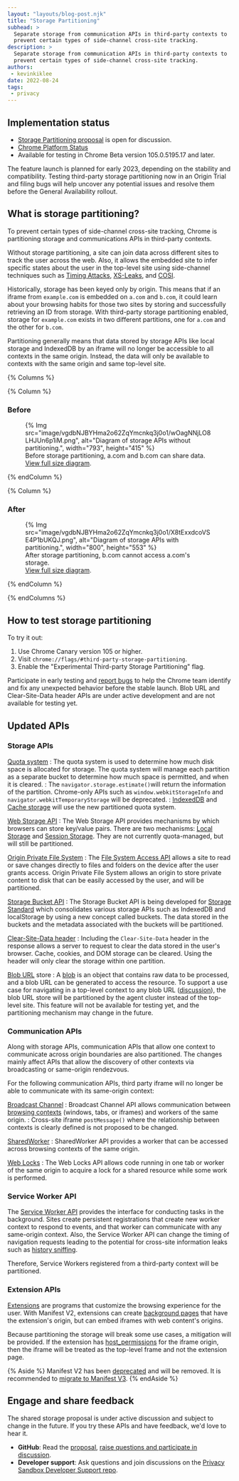 ```yaml
---
layout: "layouts/blog-post.njk"
title: "Storage Partitioning"
subhead: >
  Separate storage from communication APIs in third-party contexts to
  prevent certain types of side-channel cross-site tracking.
description: >
  Separate storage from communication APIs in third-party contexts to
  prevent certain types of side-channel cross-site tracking.
authors:
 - kevinkiklee
date: 2022-08-24
tags:
 - privacy
---
```

 
## Implementation status

- [Storage Partitioning proposal](https://github.com/privacycg/storage-partitioning) is open for discussion.
- [Chrome Platform Status](https://chromestatus.com/feature/5723617717387264)
- Available for testing in Chrome Beta version 105.0.5195.17 and later.

The feature launch is planned for early 2023, depending on the stability and
compatibility. Testing third-party storage partitioning now in an Origin Trial
and filing bugs will help uncover any potential issues and resolve them before
the General Availability rollout.
 
## What is storage partitioning?
 
To prevent certain types of side-channel cross-site tracking, Chrome is
partitioning storage and communications APIs in third-party contexts.

Without
storage partitioning, a site can join data across different sites to track the
user across the web. Also, it allows the embedded site to infer specific states
about the user in the top-level site using side-channel techniques such as
[Timing Attacks](https://dl.acm.org/doi/10.1145/352600.352606),
[XS-Leaks](https://github.com/xsleaks/xsleaks), and
[COSI](https://arxiv.org/pdf/1908.02204.pdf).
 
Historically, storage has been keyed only by origin. This means that if an
iframe from `example.com` is embedded on `a.com` and `b.com`, it could learn
about your browsing habits for those two sites by storing and successfully
retrieving an ID from storage. With third-party storage partitioning enabled,
storage for `example.com` exists in two different partitions, one for `a.com`
and the other for `b.com`.

Partitioning generally means that data stored by storage APIs like local
storage and IndexedDB by an iframe will no longer be accessible to all contexts
in the same origin. Instead, the data will only be available to contexts with
the same origin and same top-level site.
 
 {% Columns %}

 {% Column %}

### Before

<figure>
 {% Img src="image/vgdbNJBYHma2o62ZqYmcnkq3j0o1/wOagNNjLO8LHJUn6p1iM.png", alt="Diagram of storage APIs without partitioning.", width="793", height="415" %}
   <figcaption>
     Before storage partitioning, a.com and b.com can share data.<br/><a href="https://wd.imgix.net/image/vgdbNJBYHma2o62ZqYmcnkq3j0o1/wOagNNjLO8LHJUn6p1iM.png">View full size diagram</a>.
   </figcaption>
</figure>
 {% endColumn %}

 {% Column %}

### After
 
<figure>
  {% Img src="image/vgdbNJBYHma2o62ZqYmcnkq3j0o1/X8tExxdcoVSE4P1bUKQJ.png", alt="Diagram of storage APIs with partitioning.", width="800", height="553" %}
    <figcaption>
      After storage partitioning, b.com cannot access a.com's storage.<br/><a href="https://wd.imgix.net/image/vgdbNJBYHma2o62ZqYmcnkq3j0o1/X8tExxdcoVSE4P1bUKQJ.png">View full size diagram</a>.
    </figcaption>
</figure>
 {% endColumn %}

{% endColumns %}
 
## How to test storage partitioning
 
To try it out:
 
1.  Use Chrome Canary version 105 or higher.
1.  Visit `chrome://flags/#third-party-storage-partitioning`.
1.  Enable the "Experimental Third-party Storage Partitioning" flag.
 
Participate in early testing and
[report bugs](https://bugs.chromium.org/p/chromium/issues/entry?labels=StoragePartitioning-trial-bugs&components=Blink%3EStorage)
to help the Chrome team identify and fix any unexpected behavior before the
stable launch. Blob URL and Clear-Site-Data header APIs are under active
development and are not available for testing yet.
 
## Updated APIs

### Storage APIs

   [Quota system](https://web.dev/storage-for-the-web/#how-much)
   :   The quota system is used to determine how much disk space is
       allocated for storage. The quota system will manage each partition as a
       separate bucket to determine how much space is permitted, and when it
       is cleared.
   :   The `navigator.storage.estimate()`will return the information of
       the partition. Chrome-only APIs such as `window.webkitStorageInfo` and
       `navigator.webkitTemporaryStorage` will be deprecated.
   :   [IndexedDB](https://developer.mozilla.org/docs/Web/API/IndexedDB_API)
       and [Cache storage](https://web.dev/cache-api-quick-guide) will use the
       new partitioned quota system.

   [Web Storage API](https://developer.mozilla.org/docs/Web/API/Web_Storage_API)
   :   The Web Storage API provides mechanisms by which browsers can
       store key/value pairs. There are two mechanisms:
       [Local Storage](https://developer.mozilla.org/docs/Web/API/Window/localStorage)
       and
       [Session Storage](https://developer.mozilla.org/docs/Web/API/Window/sessionStorage).
       They are not currently quota-managed, but will still be partitioned.

   [Origin Private File System](https://web.dev/file-system-access/#accessing-the-origin-private-file-system)
   :   The [File System Access
       API](https://web.dev/file-system-access) allows a site to read or save
       changes directly to files and folders on the device after the user
       grants access. Origin Private File System allows an origin to store
       private content to disk that can be easily accessed by the user, and
       will be partitioned.
   
   [Storage Bucket API](https://wicg.github.io/storage-buckets/explainer.html)
   :   The Storage Bucket API is being developed for [Storage
       Standard](https://storage.spec.whatwg.org/) which consolidates various
       storage APIs such as IndexedDB and localStorage by using a new concept
       called buckets. The data stored in the buckets and the metadata
       associated with the buckets will be partitioned.
   
   [Clear-Site-Data header](https://developer.mozilla.org/docs/Web/HTTP/Headers/Clear-Site-Data)
   :   Including the `Clear-Site-Data` header in the response allows a
       server to request to clear the data stored in the user's browser.
       Cache, cookies, and DOM storage can be cleared. Using the header will
       only clear the storage within one partition.
   
   [Blob URL](https://developer.mozilla.org/docs/Web/API/URL/createObjectURL) store
   :   A [blob](https://developer.mozilla.org/docs/Web/API/Blob)
       is an object that contains raw data to be processed, and a blob URL can
       be generated to access the resource.  To support a use case for
       navigating in a top-level context to any blob URL
       ([discussion](https://github.com/w3c/FileAPI/issues/153)), the blob URL
       store will be partitioned by the agent cluster instead of the top-level
       site. This feature will not be available for testing yet, and the
       partitioning mechanism may change in the future.
 
### Communication APIs
 
Along with storage APIs, communication APIs that allow one context to
communicate across origin boundaries are also partitioned. The changes mainly
affect APIs that allow the discovery of other contexts via broadcasting or
same-origin rendezvous.
 
For the following communication APIs, third party iframe will no longer be able
to communicate with its same-origin context:
 
   [Broadcast Channel](/blog/broadcastchannel/)
   :   Broadcast Channel API allows communication between
       [browsing contexts](https://developer.mozilla.org/docs/Glossary/Browsing_context)
       (windows, tabs, or iframes) and workers of the same origin.
   :   Cross-site iframe `postMessage()` where the relationship between
       contexts is clearly defined  is not proposed to be changed.
   
   [SharedWorker](https://developer.mozilla.org/docs/Web/API/SharedWorker)
   :   SharedWorker API provides a worker that can be accessed across
       browsing contexts of the same origin.
   
   [Web Locks](https://developer.mozilla.org/docs/Web/API/Web_Locks_API)
   :   The Web Locks API allows code running in one tab or worker of
       the same origin to acquire a lock for a shared resource while some work
       is performed.
 
### Service Worker API
 
The [Service Worker API](https://developer.mozilla.org/docs/Web/API/Service_Worker_API)
provides the interface for conducting tasks in the background. Sites create
persistent registrations that create new worker context to respond to events,
and that worker can communicate with any same-origin context. Also, the
Service Worker API can change the timing of navigation requests leading to the
potential for cross-site information leaks such as
[history sniffing](https://www.ndss-symposium.org/wp-content/uploads/ndss2021_1C-2_23104_paper.pdf).

Therefore, Service Workers registered from a third-party context will be
partitioned.
 
### Extension APIs
 
[Extensions](/docs/extensions/mv3/) are programs
that customize the browsing experience for the user. With Manifest V2,
extensions can create
[background pages](/docs/extensions/mv2/background_pages/)
that have the extension's origin, but can embed iframes with web content's
origins.

Because partitioning the storage will break some use cases, a
mitigation will be provided. If the extension has
[host_permissions](/docs/extensions/mv2/runtime_host_permissions/)
for the iframe origin, then the iframe will be treated as the top-level frame
and not the extension page.

{% Aside %} 
Manifest V2 has been
[deprecated](/docs/extensions/mv3/mv2-sunset/) and
will be removed. It is recommended to
[migrate to Manifest V3](/docs/extensions/mv3/intro/mv3-migration/).
{% endAside %} 
 
## Engage and share feedback
 
The shared storage proposal is under active discussion and subject to change in
the future. If you try these APIs and have feedback, we'd love to hear it.
 
-   **GitHub**: Read the
   [proposal](https://github.com/wanderview/quota-storage-partitioning/blob/main/explainer.md),
   [raise questions and participate in discussion](https://github.com/wanderview/quota-storage-partitioning/issues).
-   **Developer support**: Ask questions and join discussions on the
   [Privacy Sandbox Developer Support repo](https://github.com/GoogleChromeLabs/privacy-sandbox-dev-support).
